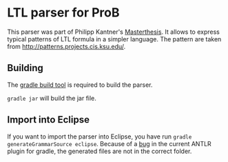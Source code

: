 LTL parser for ProB
=========

This parser was part of Philipp Kantner's [Masterthesis](http://stups.hhu.de/w/Muster_f%C3%BCr_die_Verifikation_von_Formeln_in_Temporaler_Logik). It allows to express typical patterns of LTL formula in a simpler language. The pattern are taken from http://patterns.projects.cis.ksu.edu/. 


## Building
The [gradle build tool](http://www.gradle.org) is required to build the parser.

```gradle jar``` will build the jar file.

## Import into Eclipse
If you want to import the parser into Eclipse, you have run ```gradle generateGrammarSource eclipse```.
Because of a [bug](https://issues.gradle.org/browse/GRADLE-3323) in the current ANTLR plugin for gradle, the generated files are not in the correct folder.

